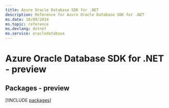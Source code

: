 ```yaml
---
title: Azure Oracle Database SDK for .NET
description: Reference for Azure Oracle Database SDK for .NET
ms.date: 10/09/2024
ms.topic: reference
ms.devlang: dotnet
ms.service: oracledatabase
---
```

# Azure Oracle Database SDK for .NET - preview
## Packages - preview
[!INCLUDE [packages](oracle-database-index.md)]